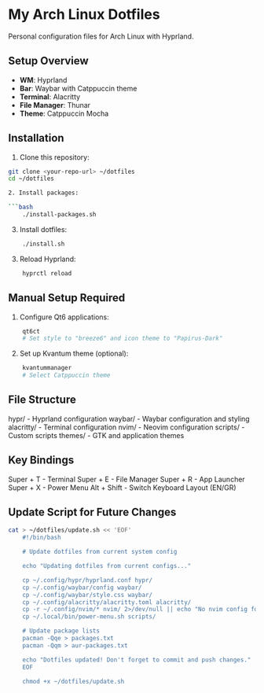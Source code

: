 # My Arch Linux Dotfiles

Personal configuration files for Arch Linux with Hyprland.

## Setup Overview
- **WM**: Hyprland
- **Bar**: Waybar with Catppuccin theme
- **Terminal**: Alacritty
- **File Manager**: Thunar
- **Theme**: Catppuccin Mocha

## Installation

1. Clone this repository:
```bash
git clone <your-repo-url> ~/dotfiles
cd ~/dotfiles

2. Install packages:

```bash
    ./install-packages.sh
```

3. Install dotfiles:

```bash
    ./install.sh
```

3. Reload Hyprland:
```bash
    hyprctl reload
```

## Manual Setup Required

1. Configure Qt6 applications:

```bash
    qt6ct
    # Set style to "breeze6" and icon theme to "Papirus-Dark"
```

2. Set up Kvantum theme (optional):

```bash
    kvantummanager
    # Select Catppuccin theme
```

## File Structure

hypr/ - Hyprland configuration
waybar/ - Waybar configuration and styling
alacritty/ - Terminal configuration
nvim/ - Neovim configuration
scripts/ - Custom scripts
themes/ - GTK and application themes

## Key Bindings

Super + T - Terminal
Super + E - File Manager
Super + R - App Launcher
Super + X - Power Menu
Alt + Shift - Switch Keyboard Layout (EN/GR)


## Update Script for Future Changes

```bash
cat > ~/dotfiles/update.sh << 'EOF'
    #!/bin/bash

    # Update dotfiles from current system config

    echo "Updating dotfiles from current configs..."

    cp ~/.config/hypr/hyprland.conf hypr/
    cp ~/.config/waybar/config waybar/
    cp ~/.config/waybar/style.css waybar/
    cp ~/.config/alacritty/alacritty.toml alacritty/
    cp -r ~/.config/nvim/* nvim/ 2>/dev/null || echo "No nvim config found"
    cp ~/.local/bin/power-menu.sh scripts/

    # Update package lists
    pacman -Qqe > packages.txt
    pacman -Qqm > aur-packages.txt

    echo "Dotfiles updated! Don't forget to commit and push changes."
    EOF

    chmod +x ~/dotfiles/update.sh
```


